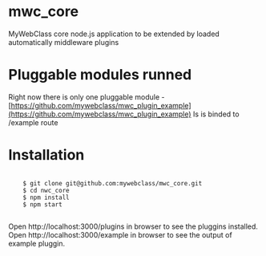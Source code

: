 mwc_core
========

MyWebClass core node.js application to be extended by loaded automatically middleware plugins

Pluggable modules runned
=======

Right now there is only one pluggable module - [https://github.com/mywebclass/mwc_plugin_example](https://github.com/mywebclass/mwc_plugin_example)
Is is binded to /example route

Installation
=======

```

    $ git clone git@github.com:mywebclass/mwc_core.git
    $ cd nwc_core
    $ npm install
    $ npm start


````
Open http://localhost:3000/plugins in browser to see the pluggins installed.
Open http://localhost:3000/example in browser to see the output of example pluggin.
